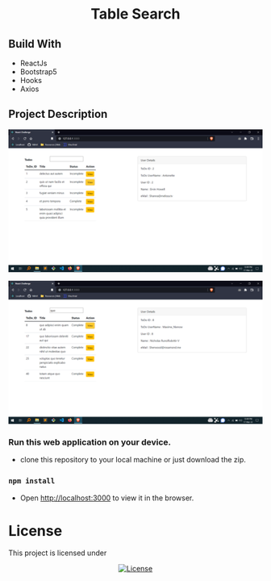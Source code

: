 <h1 align="center">Table Search</h1>

## Build With

- ReactJs
- Bootstrap5
- Hooks
- Axios

<!-- ### Project Link

### Project Link

- [Netlify](https://table-searchf6.netlify.app/)
- [Github Pages](https://github.com/Niikpatil/table_search)
 -->

## Project Description

![screen shot](https://github.com/Niikpatil/table_search/blob/master/public/project_images/c1.png)

![screen shot](https://github.com/Niikpatil/table_search/blob/master/public/project_images/c2.png)

### Run this web application on your device.

- clone this repository to your local machine or just download the zip.

### `npm install`

- Open [http://localhost:3000](http://localhost:3000) to view it in the browser.

# License

This project is licensed under

<p align="center">
<a href="https://github.com/Niikpatil/Employee_DBS/blob/master/LICENSE"><img src="https://poser.pugx.org/laravel/framework/license.svg" alt="License"></a>
</p>
